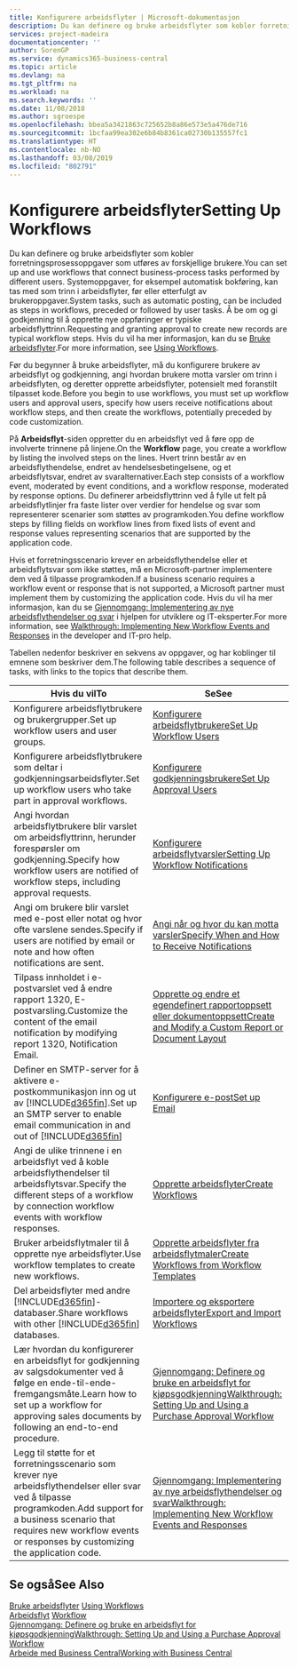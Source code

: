 ```yaml
---
title: Konfigurere arbeidsflyter | Microsoft-dokumentasjon
description: Du kan definere og bruke arbeidsflyter som kobler forretningsprosessoppgaver som utføres av forskjellige brukere. Systemoppgaver, for eksempel automatisk bokføring, kan tas med som trinn i arbeidsflyter, før eller etterfulgt av brukeroppgaver. Å be om og gi godkjenning til å opprette nye oppføringer er typiske arbeidsflyttrinn.
services: project-madeira
documentationcenter: ''
author: SorenGP
ms.service: dynamics365-business-central
ms.topic: article
ms.devlang: na
ms.tgt_pltfrm: na
ms.workload: na
ms.search.keywords: ''
ms.date: 11/08/2018
ms.author: sgroespe
ms.openlocfilehash: bbea5a3421863c725652b8a86e573e5a476de716
ms.sourcegitcommit: 1bcfaa99ea302e6b84b8361ca02730b135557fc1
ms.translationtype: HT
ms.contentlocale: nb-NO
ms.lasthandoff: 03/08/2019
ms.locfileid: "802791"
---
```

# <a name="setting-up-workflows"></a><span data-ttu-id="ce2d5-105">Konfigurere arbeidsflyter</span><span class="sxs-lookup"><span data-stu-id="ce2d5-105">Setting Up Workflows</span></span>
<span data-ttu-id="ce2d5-106">Du kan definere og bruke arbeidsflyter som kobler forretningsprosessoppgaver som utføres av forskjellige brukere.</span><span class="sxs-lookup"><span data-stu-id="ce2d5-106">You can set up and use workflows that connect business-process tasks performed by different users.</span></span> <span data-ttu-id="ce2d5-107">Systemoppgaver, for eksempel automatisk bokføring, kan tas med som trinn i arbeidsflyter, før eller etterfulgt av brukeroppgaver.</span><span class="sxs-lookup"><span data-stu-id="ce2d5-107">System tasks, such as automatic posting, can be included as steps in workflows, preceded or followed by user tasks.</span></span> <span data-ttu-id="ce2d5-108">Å be om og gi godkjenning til å opprette nye oppføringer er typiske arbeidsflyttrinn.</span><span class="sxs-lookup"><span data-stu-id="ce2d5-108">Requesting and granting approval to create new records are typical workflow steps.</span></span> <span data-ttu-id="ce2d5-109">Hvis du vil ha mer informasjon, kan du se [Bruke arbeidsflyter](across-use-workflows.md).</span><span class="sxs-lookup"><span data-stu-id="ce2d5-109">For more information, see [Using Workflows](across-use-workflows.md).</span></span>  

 <span data-ttu-id="ce2d5-110">Før du begynner å bruke arbeidsflyter, må du konfigurere brukere av arbeidsflyt og godkjenning, angi hvordan brukere motta varsler om trinn i arbeidsflyten, og deretter opprette arbeidsflyter, potensielt med foranstilt tilpasset kode.</span><span class="sxs-lookup"><span data-stu-id="ce2d5-110">Before you begin to use workflows, you must set up workflow users and approval users, specify how users receive notifications about workflow steps, and then create the workflows, potentially preceded by code customization.</span></span>  

 <span data-ttu-id="ce2d5-111">På **Arbeidsflyt**-siden oppretter du en arbeidsflyt ved å føre opp de involverte trinnene på linjene.</span><span class="sxs-lookup"><span data-stu-id="ce2d5-111">On the **Workflow** page, you create a workflow by listing the involved steps on the lines.</span></span> <span data-ttu-id="ce2d5-112">Hvert trinn består av en arbeidsflythendelse, endret av hendelsesbetingelsene, og et arbeidsflytsvar, endret av svaralternativer.</span><span class="sxs-lookup"><span data-stu-id="ce2d5-112">Each step consists of a workflow event, moderated by event conditions, and a workflow response, moderated by response options.</span></span> <span data-ttu-id="ce2d5-113">Du definerer arbeidsflyttrinn ved å fylle ut felt på arbeidsflytlinjer fra faste lister over verdier for hendelse og svar som representerer scenarier som støttes av programkoden.</span><span class="sxs-lookup"><span data-stu-id="ce2d5-113">You define workflow steps by filling fields on workflow lines from fixed lists of event and response values representing scenarios that are supported by the application code.</span></span>  

 <span data-ttu-id="ce2d5-114">Hvis et forretningsscenario krever en arbeidsflythendelse eller et arbeidsflytsvar som ikke støttes, må en Microsoft-partner implementere dem ved å tilpasse programkoden.</span><span class="sxs-lookup"><span data-stu-id="ce2d5-114">If a business scenario requires a workflow event or response that is not supported, a Microsoft partner must implement them by customizing the application code.</span></span> <span data-ttu-id="ce2d5-115">Hvis du vil ha mer informasjon, kan du se [Gjennomgang: Implementering av nye arbeidsflythendelser og svar](/dynamics-nav/Walkthrough--Implementing-New-Workflow-Events-and-Responses) i hjelpen for utviklere og IT-eksperter.</span><span class="sxs-lookup"><span data-stu-id="ce2d5-115">For more information, see [Walkthrough: Implementing New Workflow Events and Responses](/dynamics-nav/Walkthrough--Implementing-New-Workflow-Events-and-Responses) in the developer and IT-pro help.</span></span>

 <span data-ttu-id="ce2d5-116">Tabellen nedenfor beskriver en sekvens av oppgaver, og har koblinger til emnene som beskriver dem.</span><span class="sxs-lookup"><span data-stu-id="ce2d5-116">The following table describes a sequence of tasks, with links to the topics that describe them.</span></span>  

|<span data-ttu-id="ce2d5-117">**Hvis du vil**</span><span class="sxs-lookup"><span data-stu-id="ce2d5-117">**To**</span></span>|<span data-ttu-id="ce2d5-118">**Se**</span><span class="sxs-lookup"><span data-stu-id="ce2d5-118">**See**</span></span>|  
|------------|-------------|  
|<span data-ttu-id="ce2d5-119">Konfigurere arbeidsflytbrukere og brukergrupper.</span><span class="sxs-lookup"><span data-stu-id="ce2d5-119">Set up workflow users and user groups.</span></span>|[<span data-ttu-id="ce2d5-120">Konfigurere arbeidsflytbrukere</span><span class="sxs-lookup"><span data-stu-id="ce2d5-120">Set Up Workflow Users</span></span>](across-how-to-set-up-workflow-users.md)|  
|<span data-ttu-id="ce2d5-121">Konfigurere arbeidsflytbrukere som deltar i godkjenningsarbeidsflyter.</span><span class="sxs-lookup"><span data-stu-id="ce2d5-121">Set up workflow users who take part in approval workflows.</span></span>|[<span data-ttu-id="ce2d5-122">Konfigurere godkjenningsbrukere</span><span class="sxs-lookup"><span data-stu-id="ce2d5-122">Set Up Approval Users</span></span>](across-how-to-set-up-approval-users.md)|  
|<span data-ttu-id="ce2d5-123">Angi hvordan arbeidsflytbrukere blir varslet om arbeidsflyttrinn, herunder forespørsler om godkjenning.</span><span class="sxs-lookup"><span data-stu-id="ce2d5-123">Specify how workflow users are notified of workflow steps, including approval requests.</span></span>|[<span data-ttu-id="ce2d5-124">Konfigurere arbeidsflytvarsler</span><span class="sxs-lookup"><span data-stu-id="ce2d5-124">Setting Up Workflow Notifications</span></span>](across-setting-up-workflow-notifications.md)|  
|<span data-ttu-id="ce2d5-125">Angi om brukere blir varslet med e-post eller notat og hvor ofte varslene sendes.</span><span class="sxs-lookup"><span data-stu-id="ce2d5-125">Specify if users are notified by email or note and how often notifications are sent.</span></span>|[<span data-ttu-id="ce2d5-126">Angi når og hvor du kan motta varsler</span><span class="sxs-lookup"><span data-stu-id="ce2d5-126">Specify When and How to Receive Notifications</span></span>](across-how-to-specify-when-and-how-to-receive-notifications.md)|  
|<span data-ttu-id="ce2d5-127">Tilpass innholdet i e-postvarslet ved å endre rapport 1320, E-postvarsling.</span><span class="sxs-lookup"><span data-stu-id="ce2d5-127">Customize the content of the email notification by modifying report 1320, Notification Email.</span></span>|[<span data-ttu-id="ce2d5-128">Opprette og endre et egendefinert rapportoppsett eller dokumentoppsett</span><span class="sxs-lookup"><span data-stu-id="ce2d5-128">Create and Modify a Custom Report or Document Layout</span></span>](ui-how-create-custom-report-layout.md)|  
|<span data-ttu-id="ce2d5-129">Definer en SMTP-server for å aktivere e-postkommunikasjon inn og ut av [!INCLUDE[d365fin](includes/d365fin_md.md)].</span><span class="sxs-lookup"><span data-stu-id="ce2d5-129">Set up an SMTP server to enable email communication in and out of [!INCLUDE[d365fin](includes/d365fin_md.md)]</span></span>|[<span data-ttu-id="ce2d5-130">Konfigurere e-post</span><span class="sxs-lookup"><span data-stu-id="ce2d5-130">Set up Email</span></span>](admin-how-setup-email.md)|
|<span data-ttu-id="ce2d5-131">Angi de ulike trinnene i en arbeidsflyt ved å koble arbeidsflythendelser til arbeidsflytsvar.</span><span class="sxs-lookup"><span data-stu-id="ce2d5-131">Specify the different steps of a workflow by connection workflow events with workflow responses.</span></span>|[<span data-ttu-id="ce2d5-132">Opprette arbeidsflyter</span><span class="sxs-lookup"><span data-stu-id="ce2d5-132">Create Workflows</span></span>](across-how-to-create-workflows.md)|  
|<span data-ttu-id="ce2d5-133">Bruker arbeidsflytmaler til å opprette nye arbeidsflyter.</span><span class="sxs-lookup"><span data-stu-id="ce2d5-133">Use workflow templates to create new workflows.</span></span>|[<span data-ttu-id="ce2d5-134">Opprette arbeidsflyter fra arbeidsflytmaler</span><span class="sxs-lookup"><span data-stu-id="ce2d5-134">Create Workflows from Workflow Templates</span></span>](across-how-to-create-workflows-from-workflow-templates.md)|  
|<span data-ttu-id="ce2d5-135">Del arbeidsflyter med andre [!INCLUDE[d365fin](includes/d365fin_md.md)]-databaser.</span><span class="sxs-lookup"><span data-stu-id="ce2d5-135">Share workflows with other [!INCLUDE[d365fin](includes/d365fin_md.md)] databases.</span></span>|[<span data-ttu-id="ce2d5-136">Importere og eksportere arbeidsflyter</span><span class="sxs-lookup"><span data-stu-id="ce2d5-136">Export and Import Workflows</span></span>](across-how-to-export-and-import-workflows.md)|  
|<span data-ttu-id="ce2d5-137">Lær hvordan du konfigurerer en arbeidsflyt for godkjenning av salgsdokumenter ved å følge en ende-til-ende-fremgangsmåte.</span><span class="sxs-lookup"><span data-stu-id="ce2d5-137">Learn how to set up a workflow for approving sales documents by following an end-to-end procedure.</span></span>|[<span data-ttu-id="ce2d5-138">Gjennomgang: Definere og bruke en arbeidsflyt for kjøpsgodkjenning</span><span class="sxs-lookup"><span data-stu-id="ce2d5-138">Walkthrough: Setting Up and Using a Purchase Approval Workflow</span></span>](walkthrough-setting-up-and-using-a-purchase-approval-workflow.md)|  
|<span data-ttu-id="ce2d5-139">Legg til støtte for et forretningsscenario som krever nye arbeidsflythendelser eller svar ved å tilpasse programkoden.</span><span class="sxs-lookup"><span data-stu-id="ce2d5-139">Add support for a business scenario that requires new workflow events or responses by customizing the application code.</span></span>|[<span data-ttu-id="ce2d5-140">Gjennomgang: Implementering av nye arbeidsflythendelser og svar</span><span class="sxs-lookup"><span data-stu-id="ce2d5-140">Walkthrough: Implementing New Workflow Events and Responses</span></span>](/dynamics-nav/Walkthrough--Implementing-New-Workflow-Events-and-Responses)|  

## <a name="see-also"></a><span data-ttu-id="ce2d5-141">Se også</span><span class="sxs-lookup"><span data-stu-id="ce2d5-141">See Also</span></span>  
 <span data-ttu-id="ce2d5-142">[Bruke arbeidsflyter](across-use-workflows.md) </span><span class="sxs-lookup"><span data-stu-id="ce2d5-142">[Using Workflows](across-use-workflows.md) </span></span>  
 <span data-ttu-id="ce2d5-143">[Arbeidsflyt](across-workflow.md) </span><span class="sxs-lookup"><span data-stu-id="ce2d5-143">[Workflow](across-workflow.md) </span></span>  
 [<span data-ttu-id="ce2d5-144">Gjennomgang: Definere og bruke en arbeidsflyt for kjøpsgodkjenning</span><span class="sxs-lookup"><span data-stu-id="ce2d5-144">Walkthrough: Setting Up and Using a Purchase Approval Workflow</span></span>](walkthrough-setting-up-and-using-a-purchase-approval-workflow.md)  
 [<span data-ttu-id="ce2d5-145">Arbeide med Business Central</span><span class="sxs-lookup"><span data-stu-id="ce2d5-145">Working with Business Central</span></span>](ui-work-product.md)
